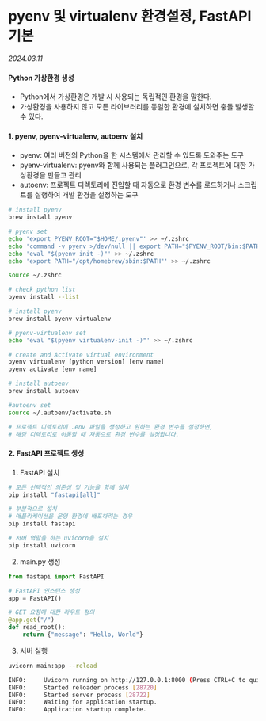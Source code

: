 # pyenv 및 virtualenv 환경설정, FastAPI 기본

_2024.03.11_

#### Python 가상환경 생성

- Python에서 가상환경은 개발 시 사용되는 독립적인 환경을 말한다.
- 가상환경을 사용하지 않고 모든 라이브러리를 동일한 환경에 설치하면 충돌 발생할 수 있다.

#### 1. pyenv, pyenv-virtualenv, autoenv 설치

- pyenv: 여러 버전의 Python을 한 시스템에서 관리할 수 있도록 도와주는 도구
- pyenv-virtualenv: pyenv와 함께 사용되는 플러그인으로, 각 프로젝트에 대한 가상환경을 만들고 관리
- autoenv: 프로젝트 디렉토리에 진입할 때 자동으로 환경 변수를 로드하거나 스크립트를 실행하여 개발 환경을 설정하는 도구

```bash
# install pyenv
brew install pyenv

# pyenv set
echo 'export PYENV_ROOT="$HOME/.pyenv"' >> ~/.zshrc
echo 'command -v pyenv >/dev/null || export PATH="$PYENV_ROOT/bin:$PATH"' >> ~/.zshrc
echo 'eval "$(pyenv init -)"' >> ~/.zshrc
echo 'export PATH="/opt/homebrew/sbin:$PATH"' >> ~/.zshrc

source ~/.zshrc

# check python list
pyenv install --list

# install pyenv
brew install pyenv-virtualenv

# pyenv-virtualenv set
echo 'eval "$(pyenv virtualenv-init -)"' >> ~/.zshrc

# create and Activate virtual environment
pyenv virtualenv [python version] [env name]
pyenv activate [env name]

# install autoenv
brew install autoenv

#autoenv set
source ~/.autoenv/activate.sh

# 프로젝트 디렉토리에 .env 파일을 생성하고 원하는 환경 변수를 설정하면,
# 해당 디렉토리로 이동할 때 자동으로 환경 변수를 설정합니다.
```

#### 2. FastAPI 프로젝트 생성

1. FastAPI 설치

```bash
# 모든 선택적인 의존성 및 기능을 함께 설치
pip install "fastapi[all]"

# 부분적으로 설치
# 애플리케이션을 운영 환경에 배포하려는 경우
pip install fastapi

# 서버 역할을 하는 uvicorn을 설치
pip install uvicorn
```

2. main.py 생성

```py
from fastapi import FastAPI

# FastAPI 인스턴스 생성
app = FastAPI()

# GET 요청에 대한 라우트 정의
@app.get("/")
def read_root():
    return {"message": "Hello, World"}
```

3. 서버 실행

```bash
uvicorn main:app --reload

INFO:     Uvicorn running on http://127.0.0.1:8000 (Press CTRL+C to quit)
INFO:     Started reloader process [28720]
INFO:     Started server process [28722]
INFO:     Waiting for application startup.
INFO:     Application startup complete.
```
